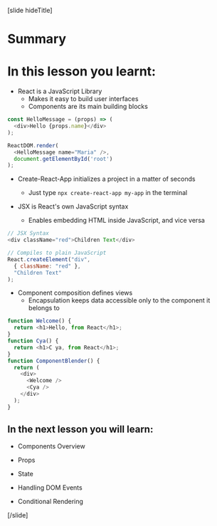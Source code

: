 [slide hideTitle]
# Summary


# In this lesson you learnt:

- React is a JavaScript Library
  - Makes it easy to build user interfaces
  - Components are its main building blocks
  
```js
const HelloMessage = (props) => (
  <div>Hello {props.name}</div>
);

ReactDOM.render(
  <HelloMessage name="Maria" />,
  document.getElementById('root')
);

```

- Create-React-App initializes a project in a matter of seconds
  - Just type `npx create-react-app my-app` in the terminal


- JSX is React's own JavaScript syntax
  - Enables embedding HTML inside JavaScript, and vice versa
  
   
```js
// JSX Syntax
<div className="red">Children Text</div>

// Compiles to plain JavaScript
React.createElement("div",
  { className: "red" },
  "Children Text"
);
```

- Component composition defines views
  - Encapsulation keeps data accessible only to the component it belongs to
  
```js
function Welcome() {
  return <h1>Hello, from React</h1>; 
}
function Cya() {
  return <h1>C ya, from React</h1>;
}
function ComponentBlender() { 
  return (
    <div>
      <Welcome />
      <Cya />
    </div>
  );
} 
```


## In the next lesson you will learn:

- Components Overview
  
- Props
  
- State
  
- Handling DOM Events
  
- Conditional Rendering

[/slide]
